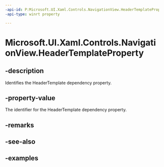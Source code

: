 ```yaml
---
-api-id: P:Microsoft.UI.Xaml.Controls.NavigationView.HeaderTemplateProperty
-api-type: winrt property

---
```

<!-- Property syntax.
public DependencyProperty HeaderTemplateProperty { get; }
-->

# Microsoft.UI.Xaml.Controls.NavigationView.HeaderTemplateProperty


## -description

Identifies the HeaderTemplate dependency property.


## -property-value

The identifier for the HeaderTemplate dependency property.


## -remarks


## -see-also


## -examples


